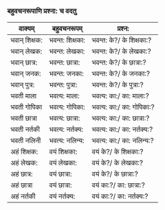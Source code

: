 ### बहुवचनरूपाणि प्रश्ना: च वदतु 

 वाक्यम् | बहुवचनरूपम् | प्रश्न: |
 ------|------------|-----|
भवान् शिक्षक: | भवन्त: शिक्षका: | भवन्त: के?/ के शिक्षका:?
भवान् लेखक: | भवन्त: लेखका: | भवन्त: के?/ के लेखका:?  
भवान् छात्र: | भवन्त: छात्रा: | भवन्त: के?/ के छात्रा:?  
भवान् जनक: | भवन्त: जनका: | भवन्त: के?/ के जनका:?  
भवान् पुत्र: | भवन्त: पुत्रा: | भवन्त: के?/ के पुत्रा:?  
भवती माला | भवत्य: माला: | भवत्य: का:/ का: माला:?
भवती गोपिका | भवत्य: गोपिका: | भवत्य: का:/ का: गोपिका:?   
भवती छात्रा | भवत्य: छात्रा: | भवत्य: का:/ का: छात्रा:?   
भवती नर्तकी | भवत्य: नर्तक्य: | भवत्य: का:/ का: नर्तक्य:?   
भवती नलिनी | भवत्य: नलिन्य: | भवत्य: का:/ का: नलिन्य:?   
अहं शिक्षक: | वयं शिक्षका: | वयं के?/ के शिक्षका:?
अहं लेखक: | वयं लेखका: | वयं के?/ के लेखका:?   
अहं छात्र: | वयं छात्रा: | वयं के?/ के छात्रा:?  
अहं छात्रा | वयं छात्रा: | वयं का:?/ का: छात्रा:?   
अहं नर्तकी | वयं नर्तक्य: | वयं का:?/ का: नर्तक्य:? 